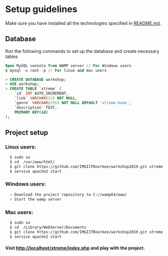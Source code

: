 # Setup guidelines

Make sure you have installed all the technologies specified in [README.md](https://github.com/IMGIITRoorkee/workshop2019/blob/master/README.md#technologies-used-lamp-wamp-or-mamp).

## Database
Run the following commands to set up the database and create necessary tables
```sql
Open MySQL console from WAMP server // For Windows users
$ mysql -u root -p // For linux and mac users

> CREATE DATABASE workshop;
> USE workshop;
> CREATE TABLE `xtreme` (
    `id` INT AUTO_INCREMENT,
    `link` VARCHAR(31) NOT NULL,
    `genre` VARCHAR(255) NOT NULL DEFAULT 'xtreme-home',
    `description` TEXT,
    PRIMARY KEY(id)
);
```

## Project setup
### Linux users:
```bash
  $ sudo su
  $ cd  /var/www/html/
  $ git clone https://github.com/IMGIITRoorkee/workshop2019.git xtreme
  $ service apache2 start
```
### Windows users:
```bash
  > Download the project repository to C://wamp64/www/
  > Start the wamp server
```
### Mac users:
```bash
  $ sudo su
  $ cd  /Library/WebServer/Documents
  $ git clone https://github.com/IMGIITRoorkee/workshop2019.git xtreme
  $ service apache2 start
```

#### Visit [http://localhost/xtreme/index.php](http://localhost/xtreme/index.php) and play with the project.
